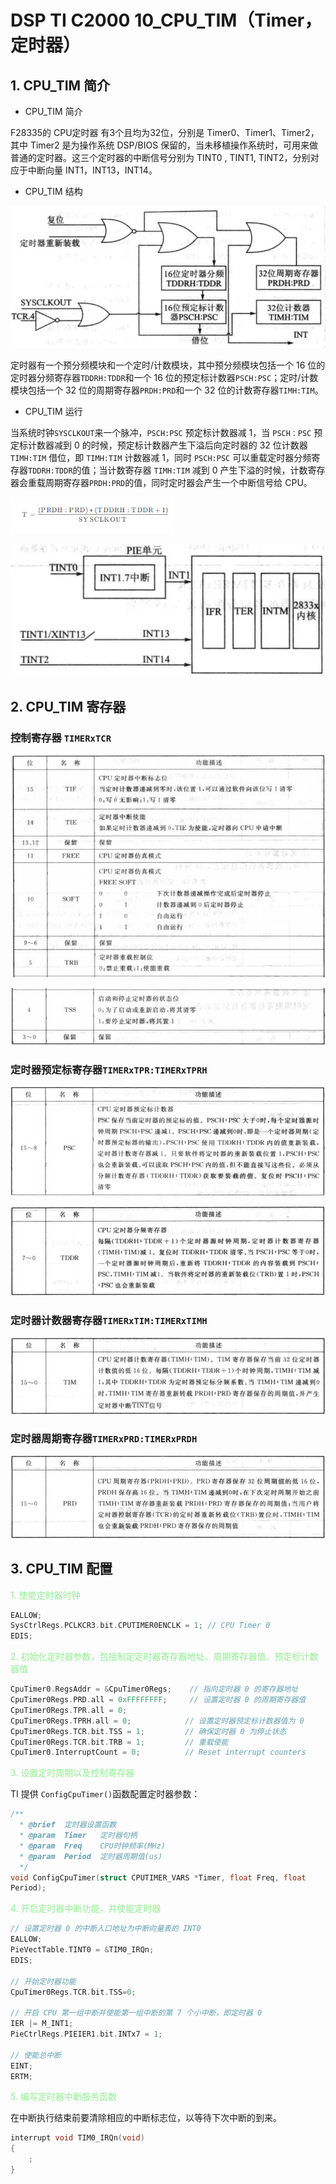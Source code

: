 # DSP TI C2000 10_CPU_TIM（Timer，定时器）

## 1. CPU_TIM 简介

- CPU_TIM 简介

F28335的 CPU定时器 有3个且均为32位，分别是 Timer0、Timer1、Timer2，其中 Timer2 是为操作系统 DSP/BIOS 保留的，当未移植操作系统时，可用来做普通的定时器。这三个定时器的中断信号分别为 TINT0 , TINT1, TINT2，分别对应于中断向量 INT1，INT13，INT14。

- CPU_TIM 结构

![NULL](./assets/picture_1.jpg)

定时器有一个预分频模块和一个定时/计数模块，其中预分频模块包括一个 16 位的定时器分频寄存器`TDDRH:TDDR`和一个 16 位的预定标计数器`PSCH:PSC`；定时/计数模块包括一个 32 位的周期寄存器`PRDH:PRD`和一个 32 位的计数寄存器`TIMH:TIM`。

- CPU_TIM 运行

当系统时钟`SYSCLKOUT`来一个脉冲，`PSCH:PSC` 预定标计数器减 1，当 `PSCH：PSC` 预定标计数器减到 0 的时候，预定标计数器产生下溢后向定时器的 32 位计数器 `TIMH:TIM` 借位，即 `TIMH:TIM` 计数器减 1，同时 `PSCH:PSC` 可以重载定时器分频寄存器`TDDRH:TDDR`的值；当计数寄存器 `TIMH:TIM` 减到 0 产生下溢的时候，计数寄存器会重载周期寄存器`PRDH:PRD`的值，同时定时器会产生一个中断信号给 CPU。

![NULL](./assets/picture_7.jpg)

![NULL](./assets/picture_2.jpg)

## 2. CPU_TIM 寄存器

### 控制寄存器 `TIMERxTCR`

![NULL](./assets/picture_3.jpg)

![NULL](./assets/picture_4.jpg)

### 定时器预定标寄存器`TIMERxTPR:TIMERxTPRH`

![NULL](./assets/picture_5.jpg)

![NULL](./assets/picture_6.jpg)

### 定时器计数器寄存器`TIMERxTIM:TIMERxTIMH`

![NULL](./assets/picture_8.jpg)

### 定时器周期寄存器`TIMERxPRD:TIMERxPRDH`

![NULL](./assets/picture_9.jpg)

## 3. CPU_TIM 配置

<font color=LightGreen>1. 使能定时器时钟</font>

```c
EALLOW;
SysCtrlRegs.PCLKCR3.bit.CPUTIMER0ENCLK = 1; // CPU Timer 0
EDIS;
```

<font color=LightGreen>2. 初始化定时器参数，包括制定定时器寄存器地址、周期寄存器值、预定标计数器值</font>

```c
CpuTimer0.RegsAddr = &CpuTimer0Regs;	// 指向定时器 0 的寄存器地址
CpuTimer0Regs.PRD.all = 0xFFFFFFFF;		// 设置定时器 0 的周期寄存器值
CpuTimer0Regs.TPR.all = 0;
CpuTimer0Regs.TPRH.all = 0;			   // 设置定时器预定标计数器值为 0
CpuTimer0Regs.TCR.bit.TSS = 1;		   // 确保定时器 0 为停止状态
CpuTimer0Regs.TCR.bit.TRB = 1;		   // 重载使能
CpuTimer0.InterruptCount = 0;		   // Reset interrupt counters
```

<font color=LightGreen>3. 设置定时周期以及控制寄存器</font>

TI 提供 `ConfigCpuTimer()`函数配置定时器参数：

```c
/**
  * @brief	定时器设置函数
  * @param  Timer	定时器句柄
  * @param	Freq	CPU时钟频率(MHz)
  * @param	Period	定时器周期值(us)
  */
void ConfigCpuTimer(struct CPUTIMER_VARS *Timer, float Freq, float
Period);
```

<font color=LightGreen>4. 开启定时器中断功能，并使能定时器</font>

```c
// 设置定时器 0 的中断入口地址为中断向量表的 INT0
EALLOW;
PieVectTable.TINT0 = &TIM0_IRQn;
EDIS;

// 开始定时器功能
CpuTimer0Regs.TCR.bit.TSS=0;

// 开启 CPU 第一组中断并使能第一组中断的第 7 个小中断，即定时器 0
IER |= M_INT1;
PieCtrlRegs.PIEIER1.bit.INTx7 = 1;

// 使能总中断
EINT;
ERTM;
```

<font color=LightGreen>5. 编写定时器中断服务函数</font>

在中断执行结束前要清除相应的中断标志位，以等待下次中断的到来。

```c
interrupt void TIM0_IRQn(void)
{
	;
}
```

